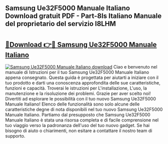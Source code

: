 ## Samsung Ue32F5000 Manuale Italiano Download gratuit PDF - Part-8Is Italiano Manuale del proprietario del servizio I8LHM

# <h2><a href="http://dffxtj.blite.top/?on=Samsung+Ue32F5000+Manuale+Italiano">🔗Download 👉🔴 Samsung Ue32F5000 Manuale Italiano</a></h2>

[![Samsung Ue32F5000 Manuale Italiano download](https://i.imgur.com/lujVjoI.png)](http://dffxtj.blite.top/?on=Samsung+Ue32F5000+Manuale+Italiano)
Ciao e benvenuto nel manuale di Istruzioni per il tuo Samsung Ue32F5000 Manuale Italiano appena consegnato. Questa guida è progettata per aiutarti a iniziare con il tuo prodotto e darti una conoscenza approfondita delle sue caratteristiche, funzioni e capacità. Troverai le istruzioni per L'installazione, L'uso, la manutenzione e la risoluzione dei problemi. Grazie per aver scelto noi! Divertiti ad esplorare le possibilità con il tuo nuovo Samsung Ue32F5000 Manuale Italiano! Elenco delle funzionalità sono solo alcune delle caratteristiche degne di nota disponibili nel tuo nuovo Samsung Ue32F5000 Manuale Italiano. Partiamo dal presupposto che Samsung Ue32F5000 Manuale Italiano è stata una risorsa completa e di facile comprensione nel tuo viaggio verso la padronanza dell'uso del tuo nuovo gadget. Se hai bisogno di aiuto o chiarimenti, non esitare a contattare il nostro team di supporto.
